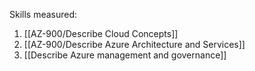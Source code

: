 Skills measured:
1. [[AZ-900/Describe Cloud Concepts]]
2. [[AZ-900/Describe Azure Architecture and Services]]
3. [[Describe Azure management and governance]]